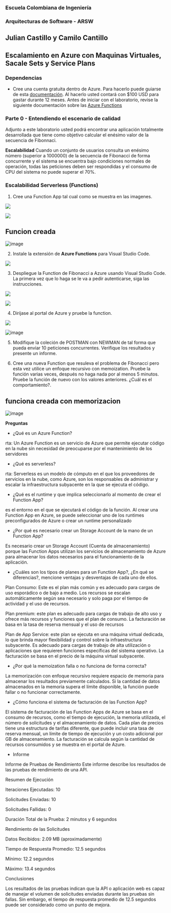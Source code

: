 ### Escuela Colombiana de Ingeniería
### Arquitecturas de Software - ARSW

## Julian Castillo y Camilo Cantillo

## Escalamiento en Azure con Maquinas Virtuales, Sacale Sets y Service Plans

### Dependencias
* Cree una cuenta gratuita dentro de Azure. Para hacerlo puede guiarse de esta [documentación](https://azure.microsoft.com/es-es/free/students/). Al hacerlo usted contará con $100 USD para gastar durante 12 meses.
Antes de iniciar con el laboratorio, revise la siguiente documentación sobre las [Azure Functions](https://www.c-sharpcorner.com/article/an-overview-of-azure-functions/)

### Parte 0 - Entendiendo el escenario de calidad

Adjunto a este laboratorio usted podrá encontrar una aplicación totalmente desarrollada que tiene como objetivo calcular el enésimo valor de la secuencia de Fibonnaci.

**Escalabilidad**
Cuando un conjunto de usuarios consulta un enésimo número (superior a 1000000) de la secuencia de Fibonacci de forma concurrente y el sistema se encuentra bajo condiciones normales de operación, todas las peticiones deben ser respondidas y el consumo de CPU del sistema no puede superar el 70%.

### Escalabilidad Serverless (Functions)

1. Cree una Function App tal cual como se muestra en las  imagenes.

![](images/part3/part3-function-config.png)

![](images/part3/part3-function-configii.png)

## Funcion creada

![image](https://user-images.githubusercontent.com/96396177/234867137-35a7c799-03fb-4712-b64d-1da417275f33.png)


2. Instale la extensión de **Azure Functions** para Visual Studio Code.

![](images/part3/part3-install-extension.png)

3. Despliegue la Function de Fibonacci a Azure usando Visual Studio Code. La primera vez que lo haga se le va a pedir autenticarse, siga las instrucciones.

![](images/part3/part3-deploy-function-1.png)

![](images/part3/part3-deploy-function-2.png)

4. Dirijase al portal de Azure y pruebe la function.

![](images/part3/part3-test-function.png)


![image](https://user-images.githubusercontent.com/108955358/234884151-bee6d082-554e-4a57-8c47-42b2a95d42d3.png)

5. Modifique la coleción de POSTMAN con NEWMAN de tal forma que pueda enviar 10 peticiones concurrentes. Verifique los resultados y presente un informe.



6. Cree una nueva Function que resuleva el problema de Fibonacci pero esta vez utilice un enfoque recursivo con memoization. Pruebe la función varias veces, después no haga nada por al menos 5 minutos. Pruebe la función de nuevo con los valores anteriores. ¿Cuál es el comportamiento?.


## funciona creada con memorizacion

![image](https://user-images.githubusercontent.com/96396177/235834608-da9d3a23-268c-4358-8b09-0ce1532a3cbd.png)





**Preguntas**

* ¿Qué es un Azure Function?


rta: Un Azure Function es un servicio de Azure que permite ejecutar código en la nube sin necesidad de preocuparse por el mantenimiento de los servidores
  
* ¿Qué es serverless?

rta: Serverless es un modelo de cómputo en el que los proveedores de servicios en la nube, como Azure, son los responsables de administrar y escalar la infraestructura subyacente en la que se ejecuta el código.


* ¿Qué es el runtime y que implica seleccionarlo al momento de crear el Function App?

es el entorno en el que se ejecutará el código de la función. Al crear una Function App en Azure, se puede seleccionar uno de los runtimes preconfigurados de Azure o crear un runtime personalizado


* ¿Por qué es necesario crear un Storage Account de la mano de un Function App?

Es necesario crear un Storage Account (Cuenta de almacenamiento) porque las Function Apps utilizan los servicios de almacenamiento de Azure para almacenar los datos necesarios para el funcionamiento de la aplicación.

* ¿Cuáles son los tipos de planes para un Function App?, ¿En qué se diferencias?, mencione ventajas y desventajas de cada uno de ellos.

Plan Consumo: Este es el plan más común y es adecuado para cargas de uso esporádico o de bajo a medio. Los recursos se escalan automáticamente según sea necesario y solo paga por el tiempo de actividad y el uso de recursos. 

Plan premium: este plan es adecuado para cargas de trabajo de alto uso y ofrece más recursos y funciones que el plan de consumo. La facturación se basa en la tasa de reserva mensual y el uso de recursos

Plan de App Service: este plan se ejecuta en una máquina virtual dedicada, lo que brinda mayor flexibilidad y control sobre la infraestructura subyacente. Es adecuado para cargas de trabajo de alta utilización o aplicaciones que requieren funciones específicas del sistema operativo. La facturación se basa en el precio de la máquina virtual subyacente.


* ¿Por qué la memoization falla o no funciona de forma correcta?

La memorización con enfoque recursivo requiere espacio de memoria para almacenar los resultados previamente calculados. Si la cantidad de datos almacenados en la memoria supera el límite disponible, la función puede fallar o no funcionar correctamente.

* ¿Cómo funciona el sistema de facturación de las Function App?

El sistema de facturación de las Function Apps de Azure se basa en el consumo de recursos, como el tiempo de ejecución, la memoria utilizada, el número de solicitudes y el almacenamiento de datos. Cada plan de precios tiene una estructura de tarifas diferente, que puede incluir una tasa de reserva mensual, un límite de tiempo de ejecución y un costo adicional por GB de almacenamiento. La facturación se calcula según la cantidad de recursos consumidos y se muestra en el portal de Azure.

* Informe

Informe de Pruebas de Rendimiento
Este informe describe los resultados de las pruebas de rendimiento de una API.

Resumen de Ejecución


Iteraciones Ejecutadas: 10


Solicitudes Enviadas: 10


Solicitudes Fallidas: 0


Duración Total de la Prueba: 2 minutos y 6 segundos


Rendimiento de las Solicitudes


Datos Recibidos: 2.09 MB (aproximadamente)


Tiempo de Respuesta Promedio: 12.5 segundos


Mínimo: 12.2 segundos


Máximo: 13.4 segundos


Conclusiones


Los resultados de las pruebas indican que la API o aplicación web es capaz de manejar el volumen de solicitudes enviadas durante las pruebas sin fallas. Sin embargo, el tiempo de respuesta promedio de 12.5 segundos puede ser considerado como un punto de mejora.
